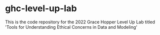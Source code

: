 # ghc-level-up-lab
This is the code repository for the 2022 Grace Hopper Level Up Lab titled 'Tools for Understanding Ethical Concerns in Data and Modeling'
